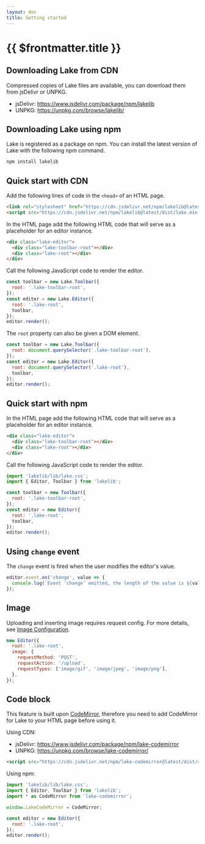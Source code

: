 ```yaml
---
layout: doc
title: Getting started
---
```


# {{ $frontmatter.title }}

## Downloading Lake from CDN

Compressed copies of Lake files are available, you can download them from jsDelivr or UNPKG.

* jsDelivr: https://www.jsdelivr.com/package/npm/lakelib
* UNPKG: https://unpkg.com/browse/lakelib/

## Downloading Lake using npm

Lake is registered as a package on npm. You can install the latest version of Lake with the following npm command.

```bash
npm install lakelib
```

## Quick start with CDN

Add the following lines of code in the `<head>` of an HTML page.

```html
<link rel="stylesheet" href="https://cdn.jsdelivr.net/npm/lakelib@latest/dist/lake.min.css" />
<script src="https://cdn.jsdelivr.net/npm/lakelib@latest/dist/lake.min.js"></script>
```

In the HTML page add the following HTML code that will serve as a placeholder for an editor instance.

```html
<div class="lake-editor">
  <div class="lake-toolbar-root"></div>
  <div class="lake-root"></div>
</div>
```

Call the following JavaScript code to render the editor.

```js
const toolbar = new Lake.Toolbar({
  root: '.lake-toolbar-root',
});
const editor = new Lake.Editor({
  root: '.lake-root',
  toolbar,
});
editor.render();
```

The `root` property can also be given a DOM element.

```js
const toolbar = new Lake.Toolbar({
  root: document.querySelector('.lake-toolbar-root'),
});
const editor = new Lake.Editor({
  root: document.querySelector('.lake-root'),
  toolbar,
});
editor.render();
```


## Quick start with npm

In the HTML page add the following HTML code that will serve as a placeholder for an editor instance.

```html
<div class="lake-editor">
  <div class="lake-toolbar-root"></div>
  <div class="lake-root"></div>
</div>
```

Call the following JavaScript code to render the editor.

```js
import 'lakelib/lib/lake.css';
import { Editor, Toolbar } from 'lakelib';

const toolbar = new Toolbar({
  root: '.lake-toolbar-root',
});
const editor = new Editor({
  root: '.lake-root',
  toolbar,
});
editor.render();
```

## Using `change` event

The `change` event is fired when the user modifies the editor's value.

```js
editor.event.on('change', value => {
  console.log(`Event 'change' emitted, the length of the value is ${value.length}`);
});
```

## Image

Uploading and inserting image requires request config. For more details, see [Image Configuration](/reference/editor-config.md#image).

```js
new Editor({
  root: '.lake-root',
  image: {
    requestMethod: 'POST',
    requestAction: '/upload',
    requestTypes: ['image/gif', 'image/jpeg', 'image/png'],
  },
});
```

## Code block

This feature is built upon [CodeMirror](https://codemirror.net/), therefore you need to add CodeMirror for Lake to your HTML page before using it.

Using CDN:

* jsDelivr: https://www.jsdelivr.com/package/npm/lake-codemirror
* UNPKG: https://unpkg.com/browse/lake-codemirror/

```html
<script src="https://cdn.jsdelivr.net/npm/lake-codemirror@latest/dist/codemirror.min.js"></script>
```

Using npm:

```js
import 'lakelib/lib/lake.css';
import { Editor, Toolbar } from 'lakelib';
import * as CodeMirror from 'lake-codemirror';

window.LakeCodeMirror = CodeMirror;

const editor = new Editor({
  root: '.lake-root',
});
editor.render();
```
